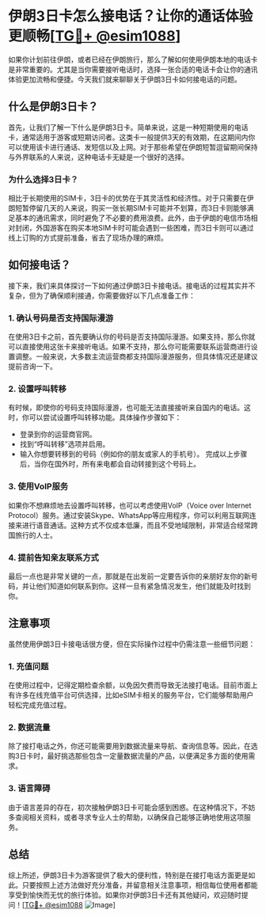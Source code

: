 # 伊朗3日卡怎么接电话？让你的通话体验更顺畅[[TG💪+ @esim1088](https://t.me/s/esim1088)]

如果你计划前往伊朗，或者已经在伊朗旅行，那么了解如何使用伊朗本地的电话卡是非常重要的。尤其是当你需要接听电话时，选择一张合适的电话卡会让你的通讯体验更加流畅和便捷。今天我们就来聊聊关于伊朗3日卡如何接电话的问题。

## 什么是伊朗3日卡？

首先，让我们了解一下什么是伊朗3日卡。简单来说，这是一种短期使用的电话卡，通常适用于游客或短期访问者。这类卡一般提供3天的有效期，在这期间内你可以使用该卡进行通话、发短信以及上网。对于那些希望在伊朗短暂逗留期间保持与外界联系的人来说，这种电话卡无疑是一个很好的选择。

### 为什么选择3日卡？

相比于长期使用的SIM卡，3日卡的优势在于其灵活性和经济性。对于只需要在伊朗短暂停留几天的人来说，购买一张长期SIM卡可能并不划算，而3日卡则能够满足基本的通讯需求，同时避免了不必要的费用浪费。此外，由于伊朗的电信市场相对封闭，外国游客在购买本地SIM卡时可能会遇到一些困难，而3日卡则可以通过线上订购的方式提前准备，省去了现场办理的麻烦。

## 如何接电话？

接下来，我们来具体探讨一下如何通过伊朗3日卡接电话。接电话的过程其实并不复杂，但为了确保顺利接通，你需要做好以下几点准备工作：

### 1. 确认号码是否支持国际漫游

在使用3日卡之前，首先要确认你的号码是否支持国际漫游。如果支持，那么你就可以直接使用这张卡来接听电话。如果不支持，那么你可能需要联系运营商进行设置调整。一般来说，大多数主流运营商都支持国际漫游服务，但具体情况还是建议提前咨询一下。

### 2. 设置呼叫转移

有时候，即使你的号码支持国际漫游，也可能无法直接接听来自国内的电话。这时，你可以尝试设置呼叫转移功能。具体操作步骤如下：
- 登录到你的运营商官网。
- 找到“呼叫转移”选项并启用。
- 输入你想要转移到的号码（例如你的朋友或家人的手机号）。
完成以上步骤后，当你在国外时，所有来电都会自动转接到这个号码上。

### 3. 使用VoIP服务

如果你不想麻烦地去设置呼叫转移，也可以考虑使用VoIP（Voice over Internet Protocol）服务。通过安装Skype、WhatsApp等应用程序，你可以利用互联网连接来进行语音通话。这种方式不仅成本低廉，而且不受地域限制，非常适合经常跨国旅行的人士。

### 4. 提前告知亲友联系方式

最后一点也是非常关键的一点，那就是在出发前一定要告诉你的亲朋好友你的新号码，并让他们知道如何联系到你。这样一旦有紧急情况发生，他们就能及时找到你。

## 注意事项

虽然使用伊朗3日卡接电话很方便，但在实际操作过程中仍需注意一些细节问题：

### 1. 充值问题

在使用过程中，记得定期检查余额，以免因欠费而导致无法接打电话。目前市面上有许多在线充值平台可供选择，比如eSIM卡相关的服务平台，它们能够帮助用户轻松完成充值过程。

### 2. 数据流量

除了接打电话之外，你还可能需要用到数据流量来导航、查询信息等。因此，在选购3日卡时，最好挑选那些包含一定量数据流量的产品，以便满足多方面的使用需求。

### 3. 语言障碍

由于语言差异的存在，初次接触伊朗3日卡可能会感到困惑。在这种情况下，不妨多查阅相关资料，或者寻求专业人士的帮助，以确保自己能够正确地使用这项服务。

## 总结

综上所述，伊朗3日卡为游客提供了极大的便利性，特别是在接打电话方面更是如此。只要按照上述方法做好充分准备，并留意相关注意事项，相信每位使用者都能享受到愉快而无忧的旅行体验。如果你对伊朗3日卡还有其他疑问，欢迎随时提问！[[TG💪+ @esim1088](https://t.me/s/esim1088) ![Image](https://i.postimg.cc/4NQfJmqS/Snipaste-2025-05-13-00-14-12.png)]
